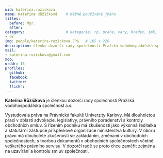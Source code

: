 ```yaml
---
uid: katerina.ruzickova
name: Kateřina Růžičková  	# běžně používáné jméno
titles:
  before: Mgr.
  after: 
category:                 	# kategorie: rp, praha, vary, hradec, jmk, senat
- dr
img: people/katerina-ruzickova.JPG   # 165 x 220
description: členka dozorčí rady společnosti Pražská vodohospodářská společnost a.s.  	# kratký popis, max 160 znaků
mail: 
- katerina.ruzickova@gmail.com
mob:
orddr: 16
profiles:
  github:       
  facebook:    
  twitter: 		  
  flickr:		  
---
```


**Kateřina Růžičková** je členkou dozorčí rady společnosti Pražská vodohospodářská společnost a.s.

Vystudovala práva na Právnické fakultě Univerzity Karlovy. Má dlouholetou praxi v oblasti advokacie, legislativy, právního poradenství a kontroly obchodních smluv. S řízením podniku má zkušenosti jako výkonná ředitelka a statutární zástupce příspěvkové organizace ministerstva kultury. V oboru právo má dlouholeté zkušenosti se zakládáním, změnami v obchodních společnostech, s tvorbou dokumentů v obchodních společnostech včetně veškerého právního servisu. V dozorčí radě se proto chce zaměřit zejména na uzavírání a kontrolu smluv společnosti.
